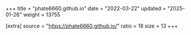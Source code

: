 +++
title = "phate6660.github.io"
date = "2022-03-22"
updated = "2025-01-26"
weight = 13755

[extra]
source = "https://phate6660.github.io/"
ratio = 18
size = 13
+++
